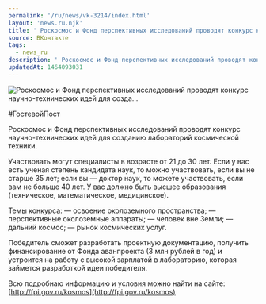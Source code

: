 ```yaml
---
permalink: '/ru/news/vk-3214/index.html'
layout: 'news.ru.njk'
title: ' Роскосмос и Фонд перспективных исследований проводят конкурс научно-технических идей для созда…'
source: ВКонтакте
tags:
  - news_ru
description: ' Роскосмос и Фонд перспективных исследований проводят конкурс научно-технических идей для созда…'
updatedAt: 1464093031
---
```

![ Роскосмос и Фонд перспективных исследований проводят конкурс научно-технических идей для созда…](https://sun9-59.userapi.com/impf/c629414/v629414484/52764/y0Mk40XHXA0.jpg?size=1280x531&quality=96&sign=d4822c6f9636c8d0e7f7c9a520f1f0f6&c_uniq_tag=btuQ5hd4m_4Ojoe0kqvVBwN6Te2PIkOPjo7I_ovHqLQ&type=album)

#ГостевойПост

Роскосмос и Фонд перспективных исследований проводят конкурс научно-технических идей для созданию лабораторий космической техники.

Участвовать могут специалисты в возрасте от 21 до 30 лет. Если у вас есть ученая степень кандидата наук, то можно участвовать, если вы не старше 35 лет; если вы — доктор наук, то можете участвовать, если вам не больше 40 лет. У вас должно быть высшее образования (техническое, математическое, медицинское).

Темы конкурса:
— освоение околоземного пространства;
— перспективные околоземные аппараты;
— человек вне Земли;
— дальний космос;
— рынок космических услуг.

Победитель сможет разработать проектную документацию, получить финансирование от Фонда аванпроекта (3 млн рублей в год) и устроится на работу с высокой зарплатой в лабораторию, которая займется разработкой идеи победителя.

Всю подробнаю информацию и условия можно найти на сайте: [http://fpi.gov.ru/kosmos](http://fpi.gov.ru/kosmos)

